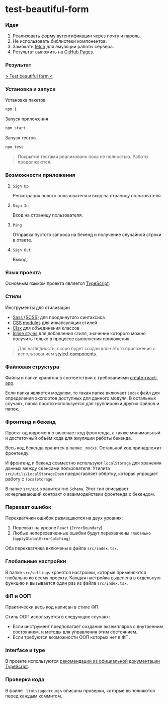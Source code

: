 # test-beautiful-form

### Идея

1. Реализовать форму аутентификации через почту и пароль.
2. Не использовать библиотеки компонентов.
3. Замокать [fetch](https://developer.mozilla.org/en-US/docs/Web/API/fetch) для эмуляции работы сервера.
4. Результат выложить на [GitHub Pages](https://create-react-app.dev/docs/deployment#github-pages).

### Результат

[> Test beautiful form <](https://ekb1zh.github.io/test-beautiful-form/)

### Установка и запуск

Установка пакетов

```bash
npm i
```

Запуск приложения

```bash
npm start
```

Запуск тестов

```bash
npm test
```

> Покрытие тестами реализовано пока не полностью. Работы продолжаются.

### Возможности приложения

1. `Sign Up`

   Регистрация нового пользователя и вход на страницу пользователя.

2. `Sign In`

   Вход на страницу пользователя.

3. `Ping`

   Отправка пустого запроса на бекенд и получение случайной строки в ответе.

4. `Sign Out`

   Выход.

### Язык проекта

Основным языком проекта является [TypeScript](https://www.typescriptlang.org/).

### Стили

Инструменты для стилизации

- [Sass (SCSS)](https://create-react-app.dev/docs/adding-a-sass-stylesheet) для продвинутого синтаксиса
- [CSS modules](https://create-react-app.dev/docs/adding-a-css-modules-stylesheet) для инкапсуляции стилей
- [Clsx](https://github.com/lukeed/clsx) для объединения классов
- [Inline styles](https://legacy.reactjs.org/docs/faq-styling.html#can-i-use-inline-styles) для добавления стиля, значение которого можно получить только в процессе выполнения приложения.

> Для наглядности, скоро будет создан клон этого приложения с использованием [styled-components](https://styled-components.com/).

### Файловая структура

Файлы и папки хранятся в соответствии с требованиями [create-react-app](https://create-react-app.dev/docs/folder-structure).

Если папка является модулем, то такая папка включает `index` файл для определения экспортов доступных для данного модуля. В остальных случаях, папка просто используется для группировки других файлов и папок.

### Фронтенд и бекенд

Проект одновременно включает код фронтенда, а также минимальный и достаточный объём кода для эмуляции работы бекенда.

Весь код бекенда хранится в папке `_mocks`. Остальной код принадлежит фронтенду.

И фронтенд и бекенд совместно используют `localStorage` для хранения данных между сеансами пользователя. Утилита `src/utils/LocalStorageItem` предоставляет обёртку, которая упрощает работу с `localStorage`.

В папке `src/api` хранится тип `Schema`. Этот тип описывает исчерпывающий контракт о взаимодействии фронтенда с бекендом.

### Перехват ошибок

Перехватчики ошибок размещаются на двух уровнях:

1. Перехват на уровне `React` (`ErrorBoundary`)
2. Любые неперехваченные ошибки будут перехвачены `глобально` (`applyGlobalErrorCatching`)

Оба перехватчика включены в файле `src/index.tsx`.

### Глобальные настройки

В папке `src/settings` хранятся настройки, которые применяются глобально ко всему проекту. Каждая настройка выделена в отдельную функцию и вызывается один раз из файла `src/index.tsx`.

### ФП и ООП

Практически весь код написан в стиле ФП.

Стиль ООП используется в следующих случаях:

- Если инструмент предполагает создание экземпляров с внутренним состоянием, и методы для управления этим состоянием.
- Если требуются возможности ООП которых нет в ФП.

### Interface и type

В проекте используются [рекомендации из официальной документации TypeScript](https://www.typescriptlang.org/docs/handbook/2/everyday-types.html#differences-between-type-aliases-and-interfaces).

### Проверка кода

В файле `.lintstagedrc.mjs` описаны проверки, которые выполняются перед каждым коммитом.
